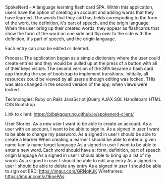 SpokeNerd -  A language learning flash card SPA. Within this application, users have the option of creating an account and adding words that they have learned. The words that they add has fields correspoding to the form of the word, the definition, it's part of speech, and the origin language.
When the user bring up their created words, they appear as flashcards that show the form of the word
on one side and flip over to the side with the definition, it's part of speech, and the origin language.

Each entry can also be edited or deleted.

Process:
The application began as a simple dictionary where the user could create entries and they would be pulled up at the press of a button with all of their keys visible. The second version of the SPA
became a flash card app throuhg the use of bootstrap to implement transitions. Inititally, all resources could be viewed by all users although editing was locked. THis was also changed in the second version of the app, when views were locked. 

Technologies:
Ruby on Rails
JavaScript
jQuery
AJAX
SQL
Handlebars
HTML
CSS
Bootstrap

Link to client: https://bibekggurung.github.io/spokenerd-client/

User Stories:
As a new user I want to be able to create an account.
As a user with an account, I want to be able to sign in.
As a signed in user I want to be able to change my password.
As a signed in user I should be able to create a learner
	When creating a learner I should be able to enter a:
	given name
	family name
	target language
As a signed in user I want to be able to enter a new word.
	Each word should have a:
	form,
	definition,
	part of speech
	origin language
As a signed in user I should able to bring up a list of my words
As a signed in user I should be able to edit any entry
As a signed in user I should be able to delete any entry
As a signed in user I should be able to sign out
ERD: https://imgur.com/GRNqKJK
Wireframes: https://imgur.com/a/1EpePAs
